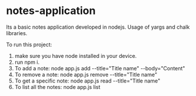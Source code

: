 # notes-application
Its a basic notes application developed in nodejs. Usage of yargs and chalk libraries.

To run this project: 
1) make sure you have node installed in your device.
2) run npm i.
3) To add a note: node app.js add --title="Title name" --body="Content"
4) To remove a note: node app.js remove --title="Title name"
5) To get a specific note: node app.js read --title="Title name"
6) To list all the notes: node app.js list